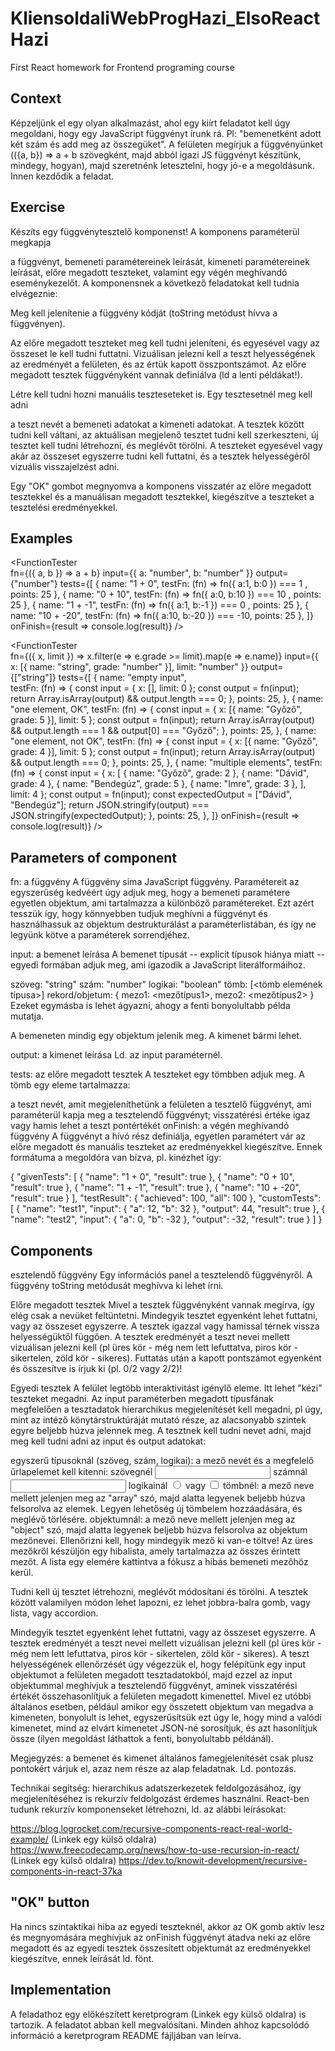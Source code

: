 # KliensoldaliWebProgHazi_ElsoReactHazi
 First React homework for Frontend programing course

## Context
Képzeljünk el egy olyan alkalmazást, ahol egy kiírt feladatot kell úgy megoldani, hogy egy JavaScript függvényt írunk rá. Pl: "bemenetként adott két szám és add meg az összegüket". A felületen megírjuk a függvényünket (({a, b}) => a + b szövegként, majd abból igazi JS függvényt készítünk, mindegy, hogyan), majd szeretnénk letesztelni, hogy jó-e a megoldásunk. Innen kezdődik a feladat.

## Exercise
Készíts egy függvénytesztelő komponenst! A komponens paraméterül megkapja

a függvényt,
bemeneti paramétereinek leírását,
kimeneti paramétereinek leírását,
előre megadott teszteket, valamint
egy végén meghívandó eseménykezelőt.
A komponensnek a következő feladatokat kell tudnia elvégeznie:

Meg kell jelenítenie a függvény kódját (toString metódust hívva a függvényen).

Az előre megadott teszteket meg kell tudni jeleníteni, és egyesével vagy az összeset le kell tudni futtatni. Vizuálisan jelezni kell a teszt helyességének az eredményét a felületen, és az értük kapott összpontszámot. Az előre megadott tesztek függvényként vannak definiálva (ld a lenti példákat!).

Létre kell tudni hozni manuális teszteseteket is. Egy tesztesetnél meg kell adni

a teszt nevét
a bemeneti adatokat
a kimeneti adatokat.
A tesztek között tudni kell váltani, az aktuálisan megjelenő tesztet tudni kell szerkeszteni, új tesztet kell tudni létrehozni, és meglévőt törölni. A teszteket egyesével vagy akár az összeset egyszerre tudni kell futtatni, és a tesztek helyességéről vizuális visszajelzést adni.

Egy "OK" gombot megnyomva a komponens visszatér az előre megadott tesztekkel és a manuálisan megadott tesztekkel, kiegészítve a teszteket a tesztelési eredményekkel.

## Examples

<FunctionTester  
  fn={({ a, b }) => a + b}
  input={{ a: "number", b: "number" }}
  output={"number"}
  tests={[
    { name: "1 + 0",    testFn: (fn) => fn({ a:1,  b:0   }) === 1  , points: 25 },
    { name: "0 + 10",   testFn: (fn) => fn({ a:0,  b:10  }) === 10 , points: 25 },
    { name: "1 + -1",   testFn: (fn) => fn({ a:1,  b:-1  }) === 0  , points: 25 },
    { name: "10 + -20", testFn: (fn) => fn({ a:10, b:-20 }) === -10, points: 25 },
  ]}
  onFinish={result => console.log(result)}
/>

<FunctionTester  
  fn={({ x, limit }) => x.filter(e => e.grade >= limit).map(e => e.name)}
  input={{ x: [{ name: "string", grade: "number" }], limit: "number" }}
  output={["string"]}
  tests={[
    { 
      name: "empty input",     
      testFn: (fn) => {
        const input = {
          x: [], 
          limit: 0
        };
        const output = fn(input);
        return Array.isArray(output) && output.length === 0;
      },
      points: 25,
    },
    { 
      name: "one element, OK", 
      testFn: (fn) => {
        const input = {
          x: [{ name: "Győző", grade: 5 }], 
          limit: 5
        };
        const output = fn(input);
        return Array.isArray(output) && 
          output.length === 1 && 
          output[0] === "Győző";
      },
      points: 25,
    },
    { 
      name: "one element, not OK", 
      testFn: (fn) => {
        const input = {
          x: [{ name: "Győző", grade: 4 }], 
          limit: 5
        };
        const output = fn(input);
        return Array.isArray(output) && 
          output.length === 0;
      },
      points: 25,
    },
    { 
      name: "multiple elements", 
      testFn: (fn) => {
        const input = {
          x: [
            { name: "Győző", grade: 2 },
            { name: "Dávid", grade: 4 },
            { name: "Bendegúz", grade: 5 },
            { name: "Imre", grade: 3 },
          ], 
          limit: 4
        };
        const output = fn(input);
        const expectedOutput = ["Dávid", "Bendegúz"];
        return JSON.stringify(output) === JSON.stringify(expectedOutput);
      },
      points: 25,
    },
  ]}
  onFinish={result => console.log(result)}
/>

## Parameters of component
fn: a függvény
A függvény sima JavaScript függvény. Paramétereit az egyszerűség kedvéért úgy adjuk meg, hogy a bemeneti paramétere egyetlen objektum, ami tartalmazza a különböző paramétereket. Ezt azért tesszük így, hogy könnyebben tudjuk meghívni a függvényt és használhassuk az objektum destrukturálást a paraméterlistában, és így ne legyünk kötve a paraméterek sorrendjéhez.

input: a bemenet leírása
A bemenet típusát -- explicit típusok hiánya miatt -- egyedi formában adjuk meg, ami igazodik a JavaScript literálformáihoz.

szöveg: "string"
szám: "number"
logikai: "boolean"
tömb: [<tömb elemének típusa>]
rekord/objetum: { mezo1: <mezőtípus1>, mezo2: <mezőtípus2> }
Ezeket egymásba is lehet ágyazni, ahogy a fenti bonyolultabb példa mutatja.

A bemeneten mindig egy objektum jelenik meg. A kimenet bármi lehet.

output: a kimenet leírása
Ld. az input paraméternél.

tests: az előre megadott tesztek
A teszteket egy tömbben adjuk meg. A tömb egy eleme tartalmazza:

a teszt nevét, amit megjeleníthetünk a felületen
a tesztelő függvényt, ami paraméterül kapja meg a tesztelendő függvényt; visszatérési értéke igaz vagy hamis lehet
a teszt pontértékét
onFinish: a végén meghívandó függvény
A függvényt a hívó rész definiálja, egyetlen paramétert vár az előre megadott és manuális teszteket az eredményekkel kiegészítve. Ennek formátuma a megoldóra van bízva, pl. kinézhet így:

{
  "givenTests": [
    { "name": "1 + 0",    "result": true },
    { "name": "0 + 10",   "result": true },
    { "name": "1 + -1",   "result": true },
    { "name": "10 + -20", "result": true }
  ],
  "testResult": {
    "achieved": 100,
    "all": 100
  },
  "customTests": [
    { "name": "test1", "input": { "a": 12, "b": 32 }, "output": 44,  "result": true },
    { "name": "test2", "input": { "a": 0, "b": -32 }, "output": -32, "result": true }
  ]
}

## Components
esztelendő függvény
Egy információs panel a tesztelendő függvényről. A függvény toString metódusát meghívva ki lehet írni.

Előre megadott tesztek
Mivel a tesztek függvényként vannak megírva, így elég csak a nevüket feltüntetni. Mindegyik tesztet egyenként lehet futtatni, vagy az összeset egyszerre. A tesztek igazzal vagy hamissal térnek vissza helyességüktől függően. A tesztek eredményét a teszt nevei mellett vizuálisan jelezni kell (pl üres kör - még nem lett lefuttatva, piros kör - sikertelen, zöld kör - sikeres). Futtatás után a kapott pontszámot egyenként és összesítve is írjuk ki (pl. 0/2 vagy 2/2)!

Egyedi tesztek
A felület legtöbb interaktivitást igénylő eleme. Itt lehet "kézi" teszteket megadni. Az input paraméterben megadott típusfának megfelelően a tesztadatok hierarchikus megjelenítését kell megadni, pl úgy, mint az intéző könytárstruktúráját mutató része, az alacsonyabb szintek egyre beljebb húzva jelennek meg. A tesztnek kell tudni nevet adni, majd meg kell tudni adni az input és output adatokat:

egyszerű típusoknál (szöveg, szám, logikai): a mező nevét és a megfelelő űrlapelemet kell kitenni:
szövegnél <input type="text">
számnál <input type="number">
logikainál <input type="radio"> vagy <input type="checkbox">
tömbnél: a mező neve mellett jelenjen meg az "array" szó, majd alatta legyenek beljebb húzva felsorolva az elemek. Legyen lehetőség új tömbelem hozzáadására, és meglévő törlésére.
objektumnál: a mező neve mellett jelenjen meg az "object" szó, majd alatta legyenek beljebb húzva felsorolva az objektum mezőnevei.
Ellenőrizni kell, hogy mindegyik mező ki van-e töltve! Az üres mezőkről készüljön egy hibalista, amely tartalmazza az összes érintett mezőt. A lista egy elemére kattintva a fókusz a hibás bemeneti mezőhöz kerül.

Tudni kell új tesztet létrehozni, meglévőt módosítani és törölni. A tesztek között valamilyen módon lehet lapozni, ez lehet jobbra-balra gomb, vagy lista, vagy accordion.

Mindegyik tesztet egyenként lehet futtatni, vagy az összeset egyszerre. A tesztek eredményét a teszt nevei mellett vizuálisan jelezni kell (pl üres kör - még nem lett lefuttatva, piros kör - sikertelen, zöld kör - sikeres). A teszt helyességének ellenőrzését úgy végezzük el, hogy felépítünk egy input objektumot a felületen megadott tesztadatokból, majd ezzel az input objektummal meghívjuk a tesztelendő függvényt, aminek visszatérési értékét összehasonlítjuk a felületen megadott kimenettel. Mivel ez utóbbi általános esetben, például amikor egy összetett objektum van megadva a kimeneten, bonyolult is lehet, egyszerűsítsük ezt úgy le, hogy mind a valódi kimenetet, mind az elvárt kimenetet JSON-né sorosítjuk, és azt hasonlítjuk össze (ilyen megoldást láthattok a fenti, bonyolultabb példánál).

Megjegyzés: a bemenet és kimenet általános famegjelenítését csak plusz pontokért várjuk el, azaz nem része az alap feladatnak. Ld. pontozás.

Technikai segítség: hierarchikus adatszerkezetek feldolgozásához, így megjelenítéséhez is rekurzív feldolgozást érdemes használni. React-ben tudunk rekurzív komponenseket létrehozni, ld. az alábbi leírásokat:

https://blog.logrocket.com/recursive-components-react-real-world-example/ (Linkek egy külső oldalra)
https://www.freecodecamp.org/news/how-to-use-recursion-in-react/ (Linkek egy külső oldalra)
https://dev.to/knowit-development/recursive-components-in-react-37ka

## "OK" button
Ha nincs szintaktikai hiba az egyedi teszteknél, akkor az OK gomb aktív lesz és megnyomására meghívjuk az onFinish függvényt átadva neki az előre megadott és az egyedi tesztek összesített objektumát az eredményekkel kiegészítve, ennek leírását ld. fönt.

## Implementation
A feladathoz egy előkészített keretprogram (Linkek egy külső oldalra) is tartozik. A feladatot abban kell megvalósítani. Minden ahhoz kapcsolódó információ a keretprogram README fájljában van leírva.







